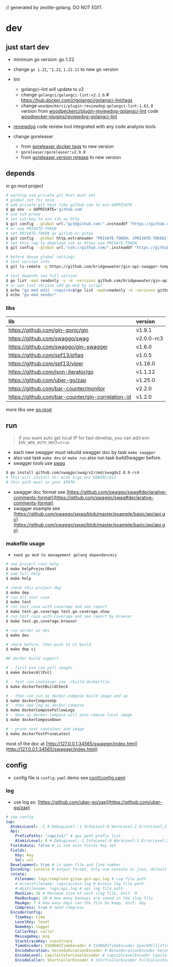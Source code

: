 // generated by zeolite-golang. DO NOT EDIT.

# dev

## just start dev

- minimum go version: go 1.22
- change `go 1.22`, `^1.22`, `1.22.11` to new go version
- lint
    - golangci-lint will update to v2
    - change `golangci/golangci-lint:v2.1.6` # https://hub.docker.com/r/golangci/golangci-lint/tags
    - change `woodpeckerci/plugin-reviewdog-golangci-lint:1.61.0` version
      from [woodpeckerci/plugin-reviewdog-golangci-lint](https://hub.docker.com/r/woodpeckerci/plugin-reviewdog-golangci-lint/tags)
      code [woodpecker-plugins/reviewdog-golangci-lint](https://codeberg.org/woodpecker-plugins/reviewdog-golangci-lint)

- [reviewdog](https://github.com/reviewdog/reviewdog) code review tool integrated with any code analysis tools

- change goreleaser
    - from [goreleaser docker tags](https://hub.docker.com/r/goreleaser/goreleaser/tags) to new version
    - `goreleaser/goreleaser:v2.9.0`
    - from [goreleaser version release](https://github.com/goreleaser/goreleaser/releases) to new version

## depends

in go mod project

```bash
# warning use private git host must set
# global set for once
# add private git host like github.com to evn GOPRIVATE
$ go env -w GOPRIVATE='github.com'
# use ssh proxy
# set ssh-key to use ssh as http
$ git config --global url."git@github.com:".insteadOf "https://github.com/"
# or use PRIVATE-TOKEN
# set PRIVATE-TOKEN as gitlab or gitea
$ git config --global http.extraheader "PRIVATE-TOKEN: {PRIVATE-TOKEN}"
# set this rep to download ssh as https use PRIVATE-TOKEN
$ git config --global url."ssh://github.com/".insteadOf "https://github.com/"

# before above global settings
# test version info
$ git ls-remote -q https://github.com/bridgewwater/gin-api-swagger-temple.git

# test depends see full version
$ go list -mod readonly -v -m -versions github.com/bridgewwater/gin-api-swagger-temple
# or use last version add go.mod by script
$ echo "go mod edit -require=$(go list -mod=readonly -m -versions github.com/bridgewwater/gin-api-swagger-temple | awk '{print $1 "@" $NF}')"
$ echo "go mod vendor"
```

### libs

| lib                                               | version    |
|:--------------------------------------------------|:-----------|
| https://github.com/gin-gonic/gin                  | v1.9.1     |
| https://github.com/swaggo/swag                    | v2.0.0-rc3 |
| https://github.com/swaggo/gin-swagger             | v1.6.0     |
| https://github.com/spf13/pflag                    | v1.0.5     |
| https://github.com/spf13/viper                    | v1.16.0    |
| https://github.com/json-iterator/go               | v1.1.12    |
| https://github.com/uber-go/zap                    | v1.25.0    |
| https://github.com/bar-counter/monitor            | v2.2.0     |
| https://github.com/bar-counter/gin-correlation-id | v1.2.0     |

more libs see [go.mod](go.mod)

## run

> if you want auto get local IP for fast develop, you can add evn `ENV_WEB_AUTO_HOST=true`

- each new swagger must rebuild swagger doc by task `make swagger`
- also use task `make dev` or `make run` also run task buildSwagger before.
- swagger tools use [swag](https://github.com/swaggo/swag)

```bash
$ go install github.com/swaggo/swag/v2/cmd/swag@v2.0.0-rc4
# this will install at: echo $(go env GOBIN)/bin
# this path must in your $PATH
```

- swagger doc format
  see [https://github.com/swaggo/swag#declarative-comments-format](https://github.com/swaggo/swag#declarative-comments-format)
- swagger example
  see [https://github.com/swaggo/swag/blob/master/example/basic/api/api.go](https://github.com/swaggo/swag/blob/master/example/basic/api/api.go)

### makefile usage

- `need go mod to management golang dependenceis`

```sh
# see project root help
$ make helpProjectRoot
# see full help
$ make help

# check this project dep
$ make dep
# run all test case
$ make test
# run test case with coverage and see report
$ make test.go.coverage test.go.coverage.show
# run test case with coverage and see report by browser
$ make test.go.coverage.browser

# run server as dev
$ make dev

# check before, then push to CI build
$ make dep ci

## docker build support

# - first use can pull images
$ make dockerAllPull

# - test run container use ./build.dockerfile
$ make dockerTestBuildCheck

# - then can run as docker-compose build image and up
$ make dockerComposeUp
# - then see log as docker-compose
$ make dockerComposeFollowLogs
# - down as docker-compose will auto remove local image
$ make dockerComposeDown

# - prune test container and image
$ make dockerTestPruneLatest
```

most of the doc at [http://127.0.0.1:34565/swagger/index.html](http://127.0.0.1:34565/swagger/index.html)

## config

- config file is `config.yaml` demo see [conf/config.yaml](conf/config.yaml)

### log

- use log as: [https://github.com/uber-go/zap](https://github.com/uber-go/zap)

```yaml
# zap config
zap:
  AtomicLevel: -1 # DebugLevel:-1 InfoLevel:0 WarnLevel:1 ErrorLevel:2
  Api:
    PrefixPaths: "/api/v1/" # api path prefix list
    AtomicLevel: 0 # DebugLevel:-1 InfoLevel:0 WarnLevel:1 ErrorLevel:2 default 0
  FieldsAuto: false # is use auto Fields key set
  Fields:
    Key: key
    Val: val
  Development: true # is open file and line number
  Encoding: console # output format, only use console or json, default is console
  rotate:
    Filename: logs/template-gitea-gin-api.log # Log file path
    # AccessFilename: logs/access.log # Access log file path
    # ApiFilename: logs/api.log # api log file path
    MaxSize: 16 # Maximum size of each zlog file, Unit: M
    MaxBackups: 10 # How many backups are saved in the zlog file
    MaxAge: 7 # How many days can the file be keep, Unit: day
    Compress: true # need compress
  EncoderConfig:
    TimeKey: time
    LevelKey: level
    NameKey: logger
    CallerKey: caller
    MessageKey: msg
    StacktraceKey: stacktrace
    TimeEncoder: ISO8601TimeEncoder # ISO8601TimeEncoder EpochMillisTimeEncoder EpochNanosTimeEncoder EpochTimeEncoder default is ISO8601TimeEncoder
    EncodeDuration: SecondsDurationEncoder # NanosDurationEncoder SecondsDurationEncoder StringDurationEncoder default is SecondsDurationEncoder
    EncodeLevel: CapitalColorLevelEncoder # CapitalLevelEncoder CapitalColorLevelEncoder LowercaseColorLevelEncoder LowercaseLevelEncoder default is CapitalLevelEncoder
    EncodeCaller: ShortCallerEncoder # ShortCallerEncoder FullCallerEncoder default is FullCallerEncoder

```